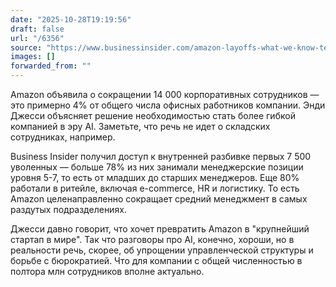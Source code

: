 ```yaml
---
date: "2025-10-28T19:19:56"
draft: false
url: "/6356"
source: "https://www.businessinsider.com/amazon-layoffs-what-we-know-teams-roles-affected-job-cuts-2025-10?utm_source=Iterable&utm_medium=email&utm_campaign=campaign_15472084&utm_term=marketing_email"
images: []
forwarded_from: ""
---
```


Amazon объявила о сокращении 14 000 корпоративных сотрудников — это примерно 4% от общего числа офисных работников компании. Энди Джесси объясняет решение необходимостью стать более гибкой компанией в эру AI. Заметьте, что речь не идет о складских сотрудниках, например.

Business Insider получил доступ к внутренней разбивке первых 7 500 уволенных — больше 78% из них занимали менеджерские позиции уровня 5-7, то есть от младших до старших менеджеров. Еще 80% работали в ритейле, включая e-commerce, HR и логистику. То есть Amazon целенаправленно сокращает средний менеджмент в самых раздутых подразделениях.

Джесси давно говорит, что хочет превратить Amazon в "крупнейший стартап в мире". Так что разговоры про AI, конечно, хороши, но в реальности речь, скорее, об упрощении управленческой структуры и борьбе с бюрократией. Что для компании с общей численностью в полтора млн сотрудников вполне актуально.
